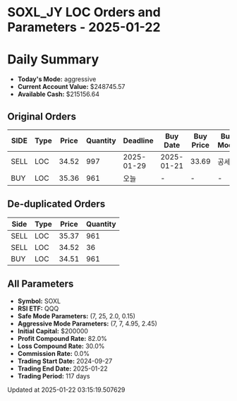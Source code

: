 # SOXL_JY LOC Orders and Parameters - 2025-01-22

# Daily Summary

- **Today's Mode:** aggressive
- **Current Account Value:** $248745.57
- **Available Cash:** $215156.64

## Original Orders

| SIDE | Type | Price | Quantity | Deadline | Buy Date | Buy Price | Buy Mode |
|------|------|-------|----------|----------|----------|-----------|----------|
| SELL | LOC | 34.52 | 997 | 2025-01-29 | 2025-01-21 | 33.69 | 공세 |
| BUY | LOC | 35.36 | 961 | 오늘 | - | - | - |

## De-duplicated Orders

| Side | Type | Price | Quantity |
|------|------|-------|----------|
| SELL | LOC | 35.37 | 961 |
| SELL | LOC | 34.52 | 36 |
| BUY | LOC | 34.51 | 961 |

## All Parameters

- **Symbol:** SOXL
- **RSI ETF:** QQQ
- **Safe Mode Parameters:** (7, 25, 2.0, 0.15)
- **Aggressive Mode Parameters:** (7, 7, 4.95, 2.45)
- **Initial Capital:** $200000
- **Profit Compound Rate:** 82.0%
- **Loss Compound Rate:** 30.0%
- **Commission Rate:** 0.0%
- **Trading Start Date:** 2024-09-27
- **Trading End Date:** 2025-01-22
- **Trading Period:** 117 days

Updated at 2025-01-22 03:15:19.507629
